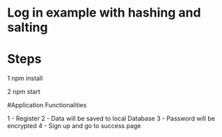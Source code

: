 # Log in example with hashing and salting

# Steps 
1 npm install

2 npm start

#Application Functionalities

1 - Register
2 - Data will be saved to local Database
3 - Password will be encrypted 
4 - Sign up and go to success page
